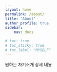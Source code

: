 ```yaml
---
layout: home
permalink: /about/
title: "About"
author_profile: true
sidebar:
    nav: docs

# toc: true
# toc_sticky: true
# toc_label: "MYSELF"
---
```



원하는 자기소개 상세 내용
